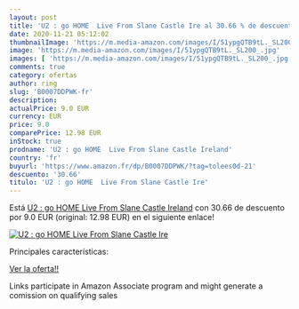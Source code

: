 ```yaml
---
layout: post
title: 'U2 : go HOME  Live From Slane Castle Ire al 30.66 % de descuento'
date: 2020-11-21 05:12:02
thumbnailImage: 'https://m.media-amazon.com/images/I/51ypgQTB9tL._SL200_.jpg'
image: 'https://m.media-amazon.com/images/I/51ypgQTB9tL._SL200_.jpg'
images: [ 'https://m.media-amazon.com/images/I/51ypgQTB9tL._SL200_.jpg' ]
comments: true
category: ofertas
author: ring
slug: 'B0007DDPWK-fr'
description:
actualPrice: 9.0 EUR
currency: EUR
price: 9.0
comparePrice: 12.98 EUR
inStock: true
prodname: 'U2 : go HOME  Live From Slane Castle Ireland'
country: 'fr'
buyurl: 'https://www.amazon.fr/dp/B0007DDPWK/?tag=tolees0d-21'
descuento: '30.66'
titulo: 'U2 : go HOME  Live From Slane Castle Ire'
---
```


Está [U2 : go HOME  Live From Slane Castle Ireland](https://www.amazon.fr/dp/B0007DDPWK/?tag=tolees0d-21) con 30.66 de descuento por 9.0 EUR (original: 12.98 EUR) en el siguiente enlace!

[![U2 : go HOME  Live From Slane Castle Ire](https://m.media-amazon.com/images/I/51ypgQTB9tL._SL200_.jpg)](https://www.amazon.fr/dp/B0007DDPWK/?tag=tolees0d-21)

Principales características:


[Ver la oferta!!](https://www.amazon.fr/dp/B0007DDPWK/?tag=tolees0d-21)

Links participate in Amazon Associate program and might generate a comission on qualifying sales


